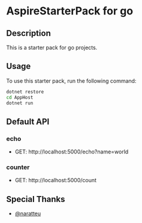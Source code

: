 # AspireStarterPack for go

## Description

This is a starter pack for go projects.

## Usage

To use this starter pack, run the following command:

```bash
dotnet restore
cd AppHost
dotnet run
```

## Default API

### echo

- GET: http://localhost:5000/echo?name=world

### counter

- GET: http://localhost:5000/count

## Special Thanks

- [@naratteu](https://github.com/naratteu)
